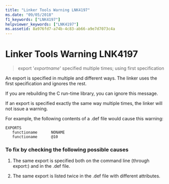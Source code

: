 ```yaml
---
title: "Linker Tools Warning LNK4197"
ms.date: "09/05/2018"
f1_keywords: ["LNK4197"]
helpviewer_keywords: ["LNK4197"]
ms.assetid: 8a976fd7-a74b-4c83-ab66-a9e7d7073c4a
---
```

# Linker Tools Warning LNK4197

> export '*exportname*' specified multiple times; using first specification

An export is specified in multiple and different ways. The linker uses the first specification and ignores the rest.

If you are rebuilding the C run-time library, you can ignore this message.

If an export is specified exactly the same way multiple times, the linker will not issue a warning.

For example, the following contents of a .def file would cause this warning:

```
EXPORTS
   functioname      NONAME
   functioname      @10
```

### To fix by checking the following possible causes

1. The same export is specified both on the command line (through export:) and in the .def file.

2. The same export is listed twice in the .def file with different attributes.
